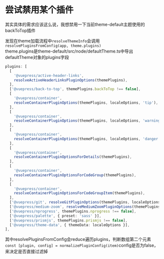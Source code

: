 # 尝试禁用某个插件

其实具体的需求应该这么说，我想禁用一下当前theme-default主题使用的backToTop插件

发现在theme加载流程中`resolveThemeInfo`会调用`resolvePluginsFromConfig(app, theme.plugins)`  
theme.plugins是theme-default/src/node/defaultTheme.ts中导出defaultTheme对象的plugins字段
```typescript
plugins: [
  [
    '@vuepress/active-header-links',
    resolveActiveHeaderLinksPluginOptions(themePlugins),
  ],
  ['@vuepress/back-to-top', themePlugins.backToTop !== false],
  [
    '@vuepress/container',
    resolveContainerPluginOptions(themePlugins, localeOptions, 'tip'),
  ],
  [
    '@vuepress/container',
    resolveContainerPluginOptions(themePlugins, localeOptions, 'warning'),
  ],
  [
    '@vuepress/container',
    resolveContainerPluginOptions(themePlugins, localeOptions, 'danger'),
  ],
  [
    '@vuepress/container',
    resolveContainerPluginOptionsForDetails(themePlugins),
  ],
  [
    '@vuepress/container',
    resolveContainerPluginOptionsForCodeGroup(themePlugins),
  ],
  [
    '@vuepress/container',
    resolveContainerPluginOptionsForCodeGroupItem(themePlugins),
  ],
  ['@vuepress/git', resolveGitPluginOptions(themePlugins, localeOptions)],
  ['@vuepress/medium-zoom', resolveMediumZoomPluginOptions(themePlugins)],
  ['@vuepress/nprogress', themePlugins.nprogress !== false],
  ['@vuepress/palette', { preset: 'sass' }],
  ['@vuepress/prismjs', themePlugins.prismjs !== false],
  ['@vuepress/theme-data', { themeData: localeOptions }],
],
```
其中resolvePluginsFromConfig会reduce遍历plugins，判断数组第二个元素`const [plugin, config] = normalizePluginConfig(item)`config是否为false，来决定是否直接过滤掉